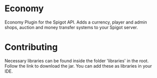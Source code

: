 # Economy
Economy Plugin for the Spigot API. Adds a currency, player and admin shops, auction and money transfer systems to your Spigot server.

# Contributing
Necessary libraries can be found inside the folder 'libraries' in the root. Follow the link to download the jar. You can add these as libraries in your IDE.
